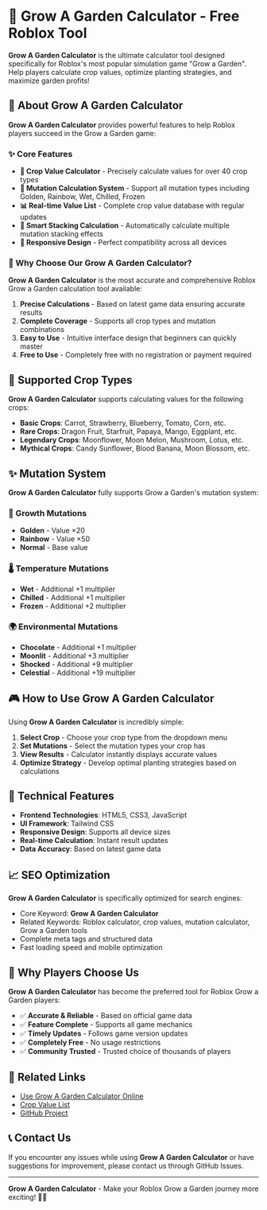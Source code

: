 # 🌱 Grow A Garden Calculator - Free Roblox Tool

**Grow A Garden Calculator** is the ultimate calculator tool designed specifically for Roblox's most popular simulation game "Grow a Garden". Help players calculate crop values, optimize planting strategies, and maximize garden profits!

## 🚀 About Grow A Garden Calculator

**Grow A Garden Calculator** provides powerful features to help Roblox players succeed in the Grow a Garden game:

### ✨ Core Features

- **🧮 Crop Value Calculator** - Precisely calculate values for over 40 crop types
- **🌟 Mutation Calculation System** - Support all mutation types including Golden, Rainbow, Wet, Chilled, Frozen
- **📊 Real-time Value List** - Complete crop value database with regular updates
- **🔄 Smart Stacking Calculation** - Automatically calculate multiple mutation stacking effects
- **📱 Responsive Design** - Perfect compatibility across all devices

### 🎯 Why Choose Our Grow A Garden Calculator?

**Grow A Garden Calculator** is the most accurate and comprehensive Roblox Grow a Garden calculation tool available:

1. **Precise Calculations** - Based on latest game data ensuring accurate results
2. **Complete Coverage** - Supports all crop types and mutation combinations
3. **Easy to Use** - Intuitive interface design that beginners can quickly master
4. **Free to Use** - Completely free with no registration or payment required

## 🌾 Supported Crop Types

**Grow A Garden Calculator** supports calculating values for the following crops:

- **Basic Crops**: Carrot, Strawberry, Blueberry, Tomato, Corn, etc.
- **Rare Crops**: Dragon Fruit, Starfruit, Papaya, Mango, Eggplant, etc.
- **Legendary Crops**: Moonflower, Moon Melon, Mushroom, Lotus, etc.
- **Mythical Crops**: Candy Sunflower, Blood Banana, Moon Blossom, etc.

## ✨ Mutation System

**Grow A Garden Calculator** fully supports Grow a Garden's mutation system:

### 🌟 Growth Mutations
- **Golden** - Value ×20
- **Rainbow** - Value ×50
- **Normal** - Base value

### 🌡️ Temperature Mutations
- **Wet** - Additional +1 multiplier
- **Chilled** - Additional +1 multiplier
- **Frozen** - Additional +2 multiplier

### 🌍 Environmental Mutations
- **Chocolate** - Additional +1 multiplier
- **Moonlit** - Additional +3 multiplier
- **Shocked** - Additional +9 multiplier
- **Celestial** - Additional +19 multiplier

## 🎮 How to Use Grow A Garden Calculator

Using **Grow A Garden Calculator** is incredibly simple:

1. **Select Crop** - Choose your crop type from the dropdown menu
2. **Set Mutations** - Select the mutation types your crop has
3. **View Results** - Calculator instantly displays accurate values
4. **Optimize Strategy** - Develop optimal planting strategies based on calculations

## 🔧 Technical Features

- **Frontend Technologies**: HTML5, CSS3, JavaScript
- **UI Framework**: Tailwind CSS
- **Responsive Design**: Supports all device sizes
- **Real-time Calculation**: Instant result updates
- **Data Accuracy**: Based on latest game data

## 📈 SEO Optimization

**Grow A Garden Calculator** is specifically optimized for search engines:

- Core Keyword: **Grow A Garden Calculator**
- Related Keywords: Roblox calculator, crop values, mutation calculator, Grow a Garden tools
- Complete meta tags and structured data
- Fast loading speed and mobile optimization

## 🌟 Why Players Choose Us

**Grow A Garden Calculator** has become the preferred tool for Roblox Grow a Garden players:

- ✅ **Accurate & Reliable** - Based on official game data
- ✅ **Feature Complete** - Supports all game mechanics
- ✅ **Timely Updates** - Follows game version updates
- ✅ **Completely Free** - No usage restrictions
- ✅ **Community Trusted** - Trusted choice of thousands of players

## 🔗 Related Links

- [Use Grow A Garden Calculator Online](https://growagardencalculator.online)
- [Crop Value List](https://growagardencalculator.online/grow-a-garden-value/)
- [GitHub Project](https://github.com/growagarden-calculator)

## 📞 Contact Us

If you encounter any issues while using **Grow A Garden Calculator** or have suggestions for improvement, please contact us through GitHub Issues.

---

**Grow A Garden Calculator** - Make your Roblox Grow a Garden journey more exciting! 🌱✨
